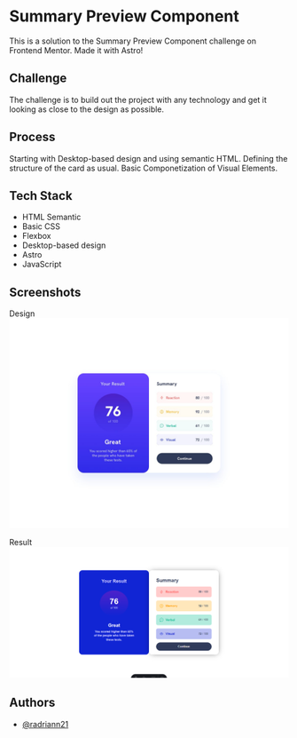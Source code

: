 # Summary Preview Component

This is a solution to the Summary Preview Component challenge on Frontend Mentor. Made it with Astro!

## Challenge

The challenge is to build out the project with any technology and get it looking as close to the design as possible.

## Process

Starting with Desktop-based design and using semantic HTML. Defining the structure of the card as usual. Basic Componetization of Visual Elements.

## Tech Stack

- HTML Semantic
- Basic CSS
- Flexbox
- Desktop-based design
- Astro 
- JavaScript

## Screenshots
Design 
![App Screenshot](/design/desktop-design.jpg)

Result
![App Screenshot](/screenshots/screenshot.png)


## Authors

- [@radriann21](https://www.github.com/radriann21)